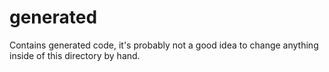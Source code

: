 # generated

Contains generated code, it's probably not a good idea to change anything inside of this directory by hand.
